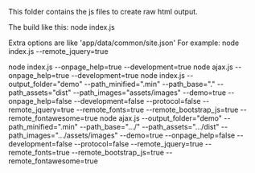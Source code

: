This folder contains the js files to create raw html output.The build like this:  node index.jsExtra options are like 'app/data/common/site.json'For example:  node index.js --remote_jquery=truenode index.js --onpage_help=true --development=truenode ajax.js --onpage_help=true --development=truenode index.js --output_folder="demo" --path_minified="\.min" --path_base="." --path_assets="dist" --path_images="assets/images" --demo=true --onpage_help=false --development=false --protocol=false --remote_jquery=true --remote_fonts=true --remote_bootstrap_js=true --remote_fontawesome=truenode ajax.js --output_folder="demo" --path_minified="\.min" --path_base=".../" --path_assets=".../dist" --path_images=".../assets/images" --demo=true --onpage_help=false --development=false --protocol=false --remote_jquery=true --remote_fonts=true --remote_bootstrap_js=true --remote_fontawesome=true
